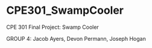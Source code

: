 # CPE301_SwampCooler
CPE 301 Final Project: Swamp Cooler

GROUP 4:
Jacob Ayers, Devon Permann, Joseph Hogan


